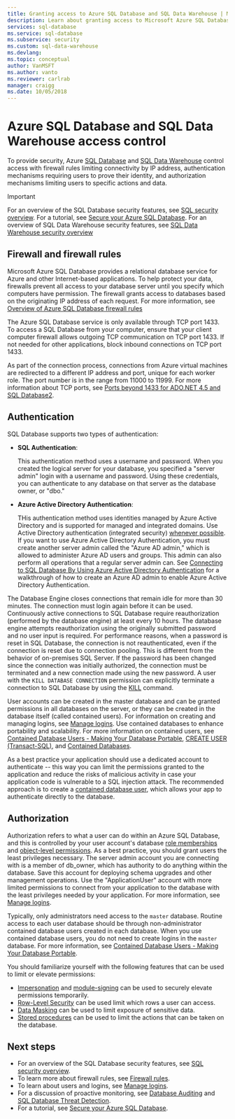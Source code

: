 ```yaml
---
title: Granting access to Azure SQL Database and SQL Data Warehouse | Microsoft Docs
description: Learn about granting access to Microsoft Azure SQL Database and SQL Data Warehouse.
services: sql-database
ms.service: sql-database
ms.subservice: security
ms.custom: sql-data-warehouse
ms.devlang: 
ms.topic: conceptual
author: VanMSFT
ms.author: vanto
ms.reviewer: carlrab
manager: craigg
ms.date: 10/05/2018
---
```

# Azure SQL Database and SQL Data Warehouse access control

To provide security, Azure [SQL Database](sql-database-technical-overview.md) and [SQL Data Warehouse](../sql-data-warehouse/sql-data-warehouse-overview-what-is.md) control access with firewall rules limiting connectivity by IP address, authentication mechanisms requiring users to prove their identity, and authorization mechanisms limiting users to specific actions and data. 

> [!IMPORTANT]
> For an overview of the SQL Database security features, see [SQL security overview](sql-database-security-overview.md). For a tutorial, see [Secure your Azure SQL Database](sql-database-security-tutorial.md). For an overview of SQL Data Warehouse security features, see [SQL Data Warehouse security overview](../sql-data-warehouse/sql-data-warehouse-overview-manage-security.md)

## Firewall and firewall rules

Microsoft Azure SQL Database provides a relational database service for Azure and other Internet-based applications. To help protect your data, firewalls prevent all access to your database server until you specify which computers have permission. The firewall grants access to databases based on the originating IP address of each request. For more information, see [Overview of Azure SQL Database firewall rules](sql-database-firewall-configure.md)

The Azure SQL Database service is only available through TCP port 1433. To access a SQL Database from your computer, ensure that your client computer firewall allows outgoing TCP communication on TCP port 1433. If not needed for other applications, block inbound connections on TCP port 1433. 

As part of the connection process, connections from Azure virtual machines are redirected to a different IP address and port, unique for each worker role. The port number is in the range from 11000 to 11999. For more information about TCP ports, see [Ports beyond 1433 for ADO.NET 4.5 and SQL Database2](sql-database-develop-direct-route-ports-adonet-v12.md).

## Authentication

SQL Database supports two types of authentication:

- **SQL Authentication**:

  This authentication method uses a username and password. When you created the logical server for your database, you specified a "server admin" login with a username and password. Using these credentials, you can authenticate to any database on that server as the database owner, or "dbo." 
- **Azure Active Directory Authentication**:

  THis authentication method uses identities managed by Azure Active Directory and is supported for managed and integrated domains. Use Active Directory authentication (integrated security) [whenever possible](https://docs.microsoft.com/sql/relational-databases/security/choose-an-authentication-mode). If you want to use Azure Active Directory Authentication, you must create another server admin called the "Azure AD admin," which is allowed to administer Azure AD users and groups. This admin can also perform all operations that a regular server admin can. See [Connecting to SQL Database By Using Azure Active Directory Authentication](sql-database-aad-authentication.md) for a walkthrough of how to create an Azure AD admin to enable Azure Active Directory Authentication.

The Database Engine closes connections that remain idle for more than 30 minutes. The connection must login again before it can be used. Continuously active connections to SQL Database require reauthorization (performed by the database engine) at least every 10 hours. The database engine attempts reauthorization using the originally submitted password and no user input is required. For performance reasons, when a password is reset in SQL Database, the connection is not reauthenticated, even if the connection is reset due to connection pooling. This is different from the behavior of on-premises SQL Server. If the password has been changed since the connection was initially authorized, the connection must be terminated and a new connection made using the new password. A user with the `KILL DATABASE CONNECTION` permission can explicitly terminate a connection to SQL Database by using the [KILL](https://docs.microsoft.com/sql/t-sql/language-elements/kill-transact-sql) command.

User accounts can be created in the master database and can be granted permissions in all databases on the server, or they can be created in the database itself (called contained users). For information on creating and managing logins, see [Manage logins](sql-database-manage-logins.md). Use contained databases to enhance portability and scalability. For more information on contained users, see [Contained Database Users - Making Your Database Portable](https://docs.microsoft.com/sql/relational-databases/security/contained-database-users-making-your-database-portable), [CREATE USER (Transact-SQL)](https://docs.microsoft.com/sql/t-sql/statements/create-user-transact-sql), and [Contained Databases](https://docs.microsoft.com/sql/relational-databases/databases/contained-databases).

As a best practice your application should use a dedicated account to authenticate -- this way you can limit the permissions granted to the application and reduce the risks of malicious activity in case your application code is vulnerable to a SQL injection attack. The recommended approach is to create a [contained database user](https://docs.microsoft.com/sql/relational-databases/security/contained-database-users-making-your-database-portable), which allows your app to authenticate directly to the database. 

## Authorization

Authorization refers to what a user can do within an Azure SQL Database, and this is controlled by your user account's database [role memberships](https://docs.microsoft.com/sql/relational-databases/security/authentication-access/database-level-roles) and [object-level permissions](https://docs.microsoft.com/sql/relational-databases/security/permissions-database-engine). As a best practice, you should grant users the least privileges necessary. The server admin account you are connecting with is a member of db_owner, which has authority to do anything within the database. Save this account for deploying schema upgrades and other management operations. Use the "ApplicationUser" account with more limited permissions to connect from your application to the database with the least privileges needed by your application. For more information, see [Manage logins](sql-database-manage-logins.md).

Typically, only administrators need access to the `master` database. Routine access to each user database should be through non-administrator contained database users created in each database. When you use contained database users, you do not need to create logins in the `master` database. For more information, see [Contained Database Users - Making Your Database Portable](https://docs.microsoft.com/sql/relational-databases/security/contained-database-users-making-your-database-portable).

You should familiarize yourself with the following features that can be used to limit or elevate permissions:

- [Impersonation](https://docs.microsoft.com/dotnet/framework/data/adonet/sql/customizing-permissions-with-impersonation-in-sql-server) and [module-signing](https://docs.microsoft.com/dotnet/framework/data/adonet/sql/signing-stored-procedures-in-sql-server) can be used to securely elevate permissions temporarily.
- [Row-Level Security](https://docs.microsoft.com/sql/relational-databases/security/row-level-security) can be used limit which rows a user can access.
- [Data Masking](sql-database-dynamic-data-masking-get-started.md) can be used to limit exposure of sensitive data.
- [Stored procedures](https://docs.microsoft.com/sql/relational-databases/stored-procedures/stored-procedures-database-engine) can be used to limit the actions that can be taken on the database.

## Next steps

- For an overview of the SQL Database security features, see [SQL security overview](sql-database-security-overview.md).
- To learn more about firewall rules, see [Firewall rules](sql-database-firewall-configure.md).
- To learn about users and logins, see [Manage logins](sql-database-manage-logins.md). 
- For a discussion of proactive monitoring, see [Database Auditing](sql-database-auditing.md) and [SQL Database Threat Detection](sql-database-threat-detection.md).
- For a tutorial, see [Secure your Azure SQL Database](sql-database-security-tutorial.md).
